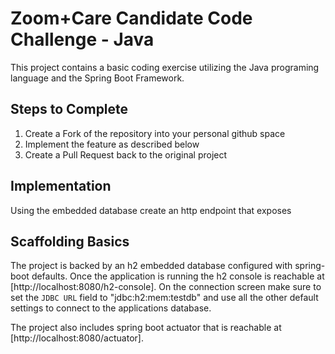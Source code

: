 # Zoom+Care Candidate Code Challenge - Java
This project contains a basic coding exercise utilizing the Java programing language and the Spring Boot Framework.

## Steps to Complete
1. Create a Fork of the repository into your personal github space
2. Implement the feature as described below
3. Create a Pull Request back to the original project 

## Implementation
Using the embedded database create an http endpoint that exposes 

## Scaffolding Basics
The project is backed by an h2 embedded database configured with spring-boot defaults.  Once the application is running the h2 console is reachable at [http://localhost:8080/h2-console]. On the connection screen make sure to set the `JDBC URL` field to "jdbc:h2:mem:testdb" and use all the other default settings to connect to the applications database.

The project also includes spring boot actuator that is reachable at [http://localhost:8080/actuator].